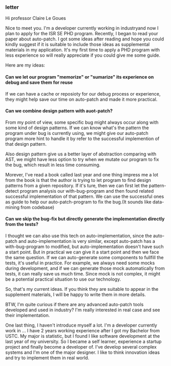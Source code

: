 ### letter
Hi professor Claire Le Goues

Nice to meet you. I'm a developer currently working in industryand now I plan to apply for the ISR SE PHD program. Recently, I began to read your paper about auto-patch. I got some ideas after reading and hope you could kindly suggest if it is suitable to include those ideas as supplemental materials in my application. It's my first time to apply a PHD program with less experience so will really appreciate if you could give me some guide.

Here are my ideas:

#### Can we let our program "memorize" or "sumarize" its experience on debug and save them for reuse
If we can have a cache or reposioty for our debug process or experience, they might help save our time on auto-patch and made it more practical.


#### Can we combine design pattern with auot-patch? 
From my point of view, some specific bug might always occur along with some kind of design patterns. If we can know what's the pattern the program under bug is currently using, we might give our auto-patch program more hint to handle it by refer to the successful implemention of that design pattern. 

Also design pattern give us a better layer of abstraction comparing with AST,  we might have less option to try when we mutate our program to fix the bug, which result in less time consuming. 

Morever, I've read a book called <Elemental Design Patterns> last year and one thing impress me a lot from the book is that the author is trying to let program to find design patterns from a given repository. If it's ture, then we can first let the pattern-detect program analysis our with-bug-program and then found related successful implementation of that pattern. We can use the successful ones as guide to help our auto-patch-program to fix the bug.(It sounds like data-mining from codebase)


#### Can we skip the bug-fix but directly generate the implementation directly from the tests?
I thought we can also use this tech on auto-implementation, since the auto-patch and auto-implementation is very similar, except auto-patch has a with-bug-program to modified, but auto-implementation doesn't have such a start point. But in practical we can give it a start point and then we face the same question. If we can auto-generate some components to fullfill the tests, it's useful in practice. For example, we always need some mocks during development, and if we can generate those mock automatically from tests, it can really save us much time. Since mock is not complex, it might be a potential practical situation to use our technology.



So, that's my current ideas. If you think they are suitable to appear in the supplement materials, I will be happy to write them in more details.

BTW, I'm quite curious if there are any advanced auto-patch tools developed and used in industry? I'm really interested in real case and see their implementation.

One last thing, I haven't introduce myself a lot. I'm a developer currently work in ... I have 2 years working experience after I got my Bachelor from USTC. My major is statistic, but I found I like software development at the last year of my university. So I became a self learner, experience a startup project and finally become a developer of. I've develop several complex systems and I'm one of the major designer. I like to think innovation ideas and try to implement them in real world. 


